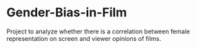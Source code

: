 # Gender-Bias-in-Film
Project to analyze whether there is a correlation between female representation on screen and viewer opinions of films.  
